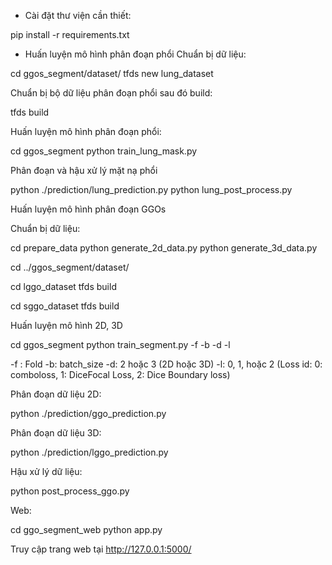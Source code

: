 - Cài đặt thư viện cần thiết:

pip install -r requirements.txt

- Huấn luyện mô hình phân đoạn phổi
Chuẩn bị dữ liệu: 


cd ggos_segment/dataset/
tfds new lung_dataset

Chuẩn bị bộ dữ liệu phân đoạn phổi sau đó build:

tfds build

Huấn luyện mô hình phân đoạn phổi:

cd ggos_segment
python train_lung_mask.py

Phân đoạn và hậu xử lý mặt nạ phổi

python ./prediction/lung_prediction.py
python lung_post_process.py

Huấn luyện mô hình phân đoạn GGOs

Chuẩn bị dữ liệu:

cd prepare_data
python generate_2d_data.py
python generate_3d_data.py

cd ../ggos_segment/dataset/

cd lggo_dataset
tfds build

cd sggo_dataset
tfds build

Huấn luyện mô hình 2D, 3D 

cd ggos_segment
python train_segment.py -f -b -d -l

-f : Fold
-b: batch_size
-d: 2 hoặc 3 (2D hoặc 3D)
-l: 0, 1, hoặc 2 (Loss id: 0: comboloss, 1: DiceFocal Loss, 2: Dice Boundary loss)

Phân đoạn dữ liệu 2D:

python ./prediction/ggo_prediction.py


Phân đoạn dữ liệu 3D:

python ./prediction/lggo_prediction.py

Hậu xử lý dữ liệu:

python post_process_ggo.py

Web:

cd ggo_segment_web
python app.py

Truy cập trang web tại http://127.0.0.1:5000/
